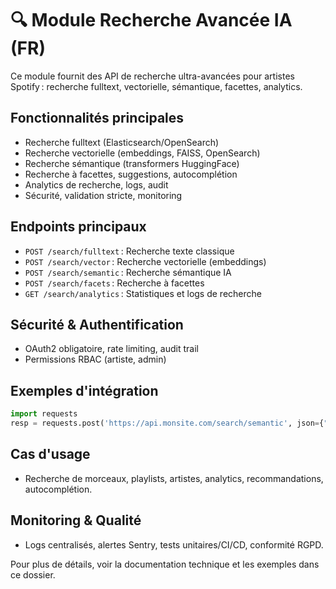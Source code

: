 # 🔍 Module Recherche Avancée IA (FR)

Ce module fournit des API de recherche ultra-avancées pour artistes Spotify : recherche fulltext, vectorielle, sémantique, facettes, analytics.

## Fonctionnalités principales
- Recherche fulltext (Elasticsearch/OpenSearch)
- Recherche vectorielle (embeddings, FAISS, OpenSearch)
- Recherche sémantique (transformers HuggingFace)
- Recherche à facettes, suggestions, autocomplétion
- Analytics de recherche, logs, audit
- Sécurité, validation stricte, monitoring

## Endpoints principaux
- `POST /search/fulltext` : Recherche texte classique
- `POST /search/vector` : Recherche vectorielle (embeddings)
- `POST /search/semantic` : Recherche sémantique IA
- `POST /search/facets` : Recherche à facettes
- `GET /search/analytics` : Statistiques et logs de recherche

## Sécurité & Authentification
- OAuth2 obligatoire, rate limiting, audit trail
- Permissions RBAC (artiste, admin)

## Exemples d'intégration
```python
import requests
resp = requests.post('https://api.monsite.com/search/semantic', json={"query": "playlist chill lofi"}, headers={"Authorization": "Bearer ..."})
```

## Cas d'usage
- Recherche de morceaux, playlists, artistes, analytics, recommandations, autocomplétion.

## Monitoring & Qualité
- Logs centralisés, alertes Sentry, tests unitaires/CI/CD, conformité RGPD.

Pour plus de détails, voir la documentation technique et les exemples dans ce dossier.

